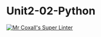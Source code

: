 # Unit2-02-Python
[![Mr Coxall's Super Linter](https://github.com/ICS3U-C-Programming-AngeloG/workflows/Mr%20Coxall's%20Super%20Linter/badge.svg)](https://github.com/ICS3U-C-Programming-AngeloG/actions/)




